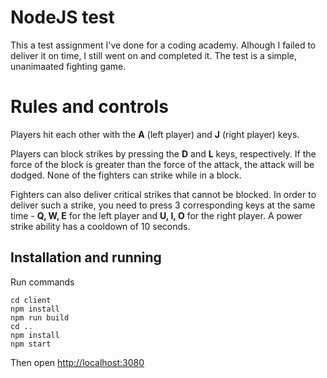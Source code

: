 # NodeJS test

This a test assignment I've done for a coding academy. Alhough I failed to deliver it on time, I still went on and completed it.
The test is a simple, unanimaated fighting game.

# Rules and controls

Players hit each other with the **A** (left player) and **J** (right player) keys. 

Players can block strikes by pressing the **D** and **L** keys, respectively. If the force of the block is greater than the force of the attack, the attack will be dodged.
None of the fighters can strike while in a block.

Fighters can also deliver critical strikes that cannot be blocked. In order to deliver such a strike, you need to press 3 corresponding keys at the same time - **Q, W, E** for the left player and **U, I, O** for the right player.
A power strike ability has a cooldown of 10 seconds.

## Installation and running

Run commands

```
cd client
npm install
npm run build
cd ..
npm install
npm start
```
Then open [http://localhost:3080](http://localhost:3080)
